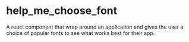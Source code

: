 # help_me_choose_font
A react component that wrap around an application and gives the user a choice of popular fonts to see what works best for their app.
